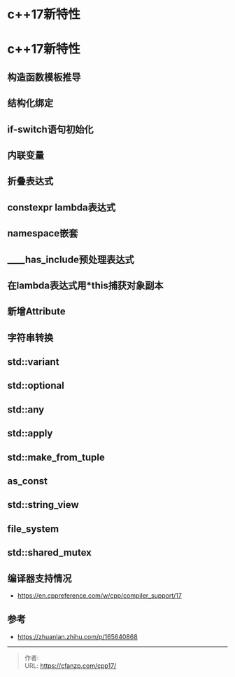 # c++17新特性


<!--more-->
# c++17新特性

## 构造函数模板推导
## 结构化绑定
## if-switch语句初始化
## 内联变量
## 折叠表达式
## constexpr lambda表达式
## namespace嵌套
## ____has_include预处理表达式
## 在lambda表达式用*this捕获对象副本
## 新增Attribute
## 字符串转换
## std::variant
## std::optional
## std::any
## std::apply
## std::make_from_tuple
## as_const
## std::string_view
## file_system
## std::shared_mutex

## 编译器支持情况
- https://en.cppreference.com/w/cpp/compiler_support/17

## 参考
- https://zhuanlan.zhihu.com/p/165640868


---

> 作者:   
> URL: https://cfanzp.com/cpp17/  

